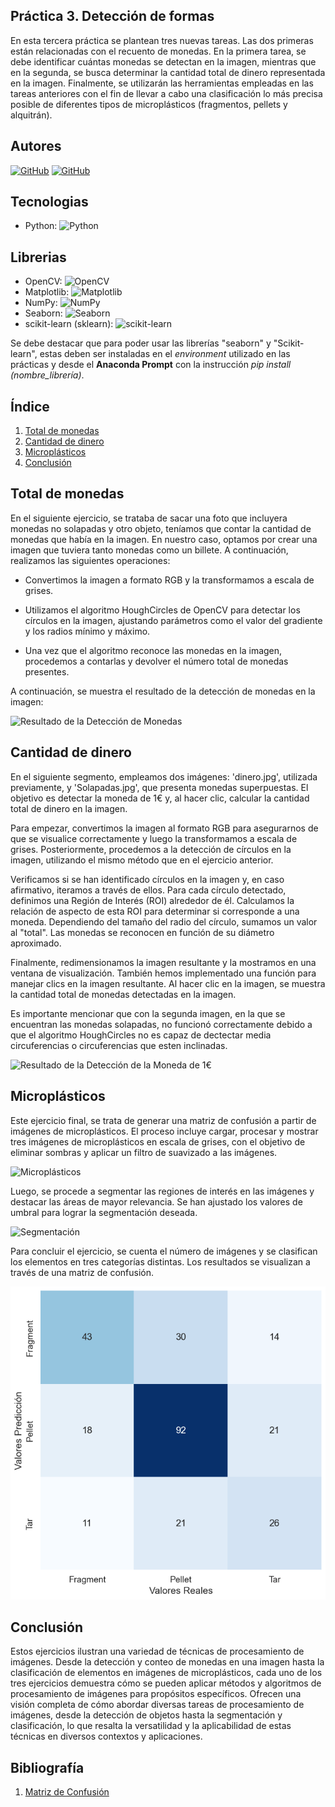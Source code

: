 ## Práctica 3. Detección de formas

En esta tercera práctica se plantean tres nuevas tareas. Las dos primeras están relacionadas con el recuento de monedas. En la primera tarea, se debe identificar cuántas monedas se detectan en la imagen, mientras que en la segunda, se busca determinar la cantidad total de dinero representada en la imagen. Finalmente, se utilizarán las herramientas empleadas en las tareas anteriores con el fin de llevar a cabo una clasificación lo más precisa posible de diferentes tipos de microplásticos (fragmentos, pellets y alquitrán).

## Autores
[![GitHub](https://img.shields.io/badge/GitHub-Ana%20del%20Carmen%20Santana%20Ojeda-red?style=flat-square&logo=github)](https://github.com/AnaSantana016)
[![GitHub](https://img.shields.io/badge/GitHub-Pablo%20Santana-blue?style=flat-square&logo=github)](https://github.com/pablosanttanaa)

## Tecnologias
  -  Python: ![Python](https://img.shields.io/badge/Python-3.x-blue?style=flat-square&logo=python)

## Librerias 
  - OpenCV: ![OpenCV](https://img.shields.io/badge/OpenCV-Latest-brightgreen?style=flat-square&logo=opencv)
  - Matplotlib: ![Matplotlib](https://img.shields.io/badge/Matplotlib-Latest-yellow?style=flat-square&logo=matplotlib)
  - NumPy: ![NumPy](https://img.shields.io/badge/NumPy-Latest-blueviolet?style=flat-square&logo=numpy)
  - Seaborn: ![Seaborn](https://img.shields.io/badge/Seaborn-Latest-orange?style=flat-square&logo=seaborn)
  - scikit-learn (sklearn): ![scikit-learn](https://img.shields.io/badge/scikit--learn-Latest-blue?style=flat-square&logo=scikit-learn)

Se debe destacar que para poder usar las librerías "seaborn" y "Scikit-learn", estas deben ser instaladas en el *environment* utilizado en las prácticas y desde el **Anaconda Prompt** con la instrucción *pip install (nombre_librería)*.

## Índice

1. [Total de monedas](#total-de-monedas)
2. [Cantidad de dinero](#cantidad-de-dinero)
3. [Microplásticos](#microplásticos)
4. [Conclusión](#conclusión)

## Total de monedas

En el siguiente ejercicio, se trataba de sacar una foto que incluyera monedas no solapadas y otro objeto, teníamos que contar la cantidad de monedas que había en la imagen. En nuestro caso, optamos por crear una imagen que tuviera tanto monedas como un billete. A continuación, realizamos las siguientes operaciones:

- Convertimos la imagen a formato RGB y la transformamos a escala de grises.

- Utilizamos el algoritmo HoughCircles de OpenCV para detectar los círculos en la imagen, ajustando parámetros como el valor del gradiente y los radios mínimo y máximo.

- Una vez que el algoritmo reconoce las monedas en la imagen, procedemos a contarlas y devolver el número total de monedas presentes.

A continuación, se muestra el resultado de la detección de monedas en la imagen:

![Resultado de la Detección de Monedas](total_de_monedas.png)

## Cantidad de dinero

En el siguiente segmento, empleamos dos imágenes: 'dinero.jpg', utilizada previamente, y 'Solapadas.jpg', que presenta monedas superpuestas. El objetivo es detectar la moneda de 1€ y, al hacer clic, calcular la cantidad total de dinero en la imagen.

Para empezar, convertimos la imagen al formato RGB para asegurarnos de que se visualice correctamente y luego la transformamos a escala de grises. Posteriormente, procedemos a la detección de círculos en la imagen, utilizando el mismo método que en el ejercicio anterior.

Verificamos si se han identificado círculos en la imagen y, en caso afirmativo, iteramos a través de ellos. Para cada círculo detectado, definimos una Región de Interés (ROI) alrededor de él. Calculamos la relación de aspecto de esta ROI para determinar si corresponde a una moneda. Dependiendo del tamaño del radio del círculo, sumamos un valor al "total". Las monedas se reconocen en función de su diámetro aproximado.

Finalmente, redimensionamos la imagen resultante y la mostramos en una ventana de visualización. También hemos implementado una función para manejar clics en la imagen resultante. Al hacer clic en la imagen, se muestra la cantidad total de monedas detectadas en la imagen.

Es importante mencionar que con la segunda imagen, en la que se encuentran las monedas solapadas, no funcionó correctamente debido a que el algoritmo HoughCircles no es capaz de dectectar media circuferencias o circuferencias que esten inclinadas.

![Resultado de la Detección de la Moneda de 1€](cantidad_de_dinero.png)

## Microplásticos

Este ejercicio final, se trata de generar una matriz de confusión a partir de imágenes de microplásticos. El proceso incluye cargar, procesar y mostrar tres imágenes de microplásticos en escala de grises, con el objetivo de eliminar sombras y aplicar un filtro de suavizado a las imágenes.

![Microplásticos](microplasticos.png)

Luego, se procede a segmentar las regiones de interés en las imágenes y destacar las áreas de mayor relevancia. Se han ajustado los valores de umbral para lograr la segmentación deseada.

![Segmentación](segmentacion.png)

Para concluir el ejercicio, se cuenta el número de imágenes y se clasifican los elementos en tres categorías distintas. Los resultados se visualizan a través de una matriz de confusión.

![Matriz de Confusión](matriz.png)

## Conclusión

Estos ejercicios ilustran una variedad de técnicas de procesamiento de imágenes. Desde la detección y conteo de monedas en una imagen hasta la clasificación de elementos en imágenes de microplásticos, cada uno de los tres ejercicios demuestra cómo se pueden aplicar métodos y algoritmos de procesamiento de imágenes para propósitos específicos. Ofrecen una visión completa de cómo abordar diversas tareas de procesamiento de imágenes, desde la detección de objetos hasta la segmentación y clasificación, lo que resalta la versatilidad y la aplicabilidad de estas técnicas en diversos contextos y aplicaciones.

## Bibliografía

1. [Matriz de Confusión](https://pythonguia.com/scikit-aprende-matriz-de-confusion/)